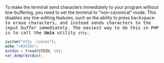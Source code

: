 
To make the terminal send characters immediately to your program without line-buffering,
you need to set the terminal to "non-canonical" mode. This disables any line-editing features,
such as the ability to press <kbd>backspace</kdb> to erase characters, and instead sends characters to the 
input buffer immediately. The easiest way to do this in PHP is to call the **Unix** utility `stty`.

```php
system("stty -icanon");
echo "\033[6n";
$stdin = fread(STDIN, 16);
var_dump($stdin);
```
